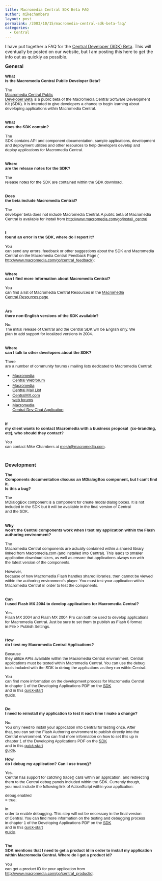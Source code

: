 ```yaml
---
title: Macromedia Central SDK Beta FAQ
author: mikechambers
layout: post
permalink: /2003/10/15/macromedia-central-sdk-beta-faq/
categories:
  - Central
---
```



I have put together a FAQ for the [Central Developer (SDK) Beta][1]. This will eventually be posted on our website, but I am posting this here to get the info out as quickly as possible.

<!--more-->

<p style="margin-bottom:0;">
  <font face="Verdana, Arial, Helvetica, sans-serif" size="3"><strong>General<br /> </strong> </font>
</p>

<p style="margin-top:0;margin-bottom:0;">
  <font face="Verdana, Arial, Helvetica, sans-serif" size="2">&nbsp;<br /> </font>
</p>

<p style="margin-top:0;margin-bottom:0;">
  <font face="Verdana, Arial, Helvetica, sans-serif" size="2"><strong>What<br /> is the Macromedia Central Public Developer Beta? </strong></font>
</p>

<p style="margin-top:0;margin-bottom:0;">
  <font face="Verdana, Arial, Helvetica, sans-serif" size="2">&nbsp;<br /> </font>
</p>

<p style="margin-top:0;margin-bottom:0;">
  <font face="Verdana, Arial, Helvetica, sans-serif" size="2">The<br /> <a href="http://www.macromedia.com/go/central_sdk">Macromedia Central Public<br /> Developer Beta</a> is a public beta of the Macromedia Central Software Development<br /> Kit (SDK). It is intended to give developers a chance to begin learning about<br /> developing applications within Macromedia Central. </font>
</p>

<p style="margin-top:0;margin-bottom:0;">
  <font face="Verdana, Arial, Helvetica, sans-serif" size="2">&nbsp;<br /> </font>
</p>

<p style="margin-top:0;margin-bottom:0;">
  <font face="Verdana, Arial, Helvetica, sans-serif" size="2">&nbsp;<br /> </font>
</p>

<p style="margin-top:0;margin-bottom:0;">
  <font face="Verdana, Arial, Helvetica, sans-serif" size="2"><strong>What<br /> does the SDK contain? </strong></font>
</p>

<p style="margin-top:0;margin-bottom:0;">
  <font face="Verdana, Arial, Helvetica, sans-serif" size="2">&nbsp;<br /> </font>
</p>

<p style="margin-top:0;margin-bottom:0;">
  <font face="Verdana, Arial, Helvetica, sans-serif" size="2">The<br /> SDK contains API and component documentation, sample applications, development<br /> and deployment utilities and other resources to help developers develop and<br /> deploy applications for Macromedia Central. </font>
</p>

<p style="margin-top:0;margin-bottom:0;">
  <font face="Verdana, Arial, Helvetica, sans-serif" size="2">&nbsp;<br /> </font>
</p>

<p style="margin-top:0;margin-bottom:0;">
  <font face="Verdana, Arial, Helvetica, sans-serif" size="2">&nbsp;<br /> </font>
</p>

<p style="margin-top:0;margin-bottom:0;">
  <font face="Verdana, Arial, Helvetica, sans-serif" size="2"><strong>Where<br /> are the release notes for the SDK? </strong></font>
</p>

<p style="margin-top:0;margin-bottom:0;">
  <font face="Verdana, Arial, Helvetica, sans-serif" size="2">&nbsp;<br /> </font>
</p>

<p style="margin-top:0;margin-bottom:0;">
  <font face="Verdana, Arial, Helvetica, sans-serif" size="2">The<br /> release notes for the SDK are contained within the SDK download. </font>
</p>

<p style="margin-top:0;margin-bottom:0;">
  <font face="Verdana, Arial, Helvetica, sans-serif" size="2">&nbsp;<br /> </font>
</p>

<p style="margin-top:0;margin-bottom:0;">
  <font face="Verdana, Arial, Helvetica, sans-serif" size="2">&nbsp;<br /> </font>
</p>

<p style="margin-top:0;margin-bottom:0;">
  <font face="Verdana, Arial, Helvetica, sans-serif" size="2"><strong>Does<br /> the beta include Macromedia Central? </strong></font>
</p>

<p style="margin-top:0;margin-bottom:0;">
  <font face="Verdana, Arial, Helvetica, sans-serif" size="2">&nbsp;<br /> </font>
</p>

<p style="margin-top:0;margin-bottom:0;">
  <font face="Verdana, Arial, Helvetica, sans-serif" size="2">The<br /> developer beta does not include Macromedia Central. A public beta of Macromedia<br /> Central is available for install from <a href="http://www.macromedia.com/go/central">http://www.macromedia.com/go/install_central<br /> </a></font>
</p>

<p style="margin-top:0;">
  <font face="Verdana, Arial, Helvetica, sans-serif" size="2">&nbsp;<br /> </font>
</p>

<p style="margin-bottom: 0;">
  <font face="Verdana, Arial, Helvetica, sans-serif" size="2"><strong>I<br /> found an error in the SDK, where do I report it? </strong></font>
</p>

<p style="margin-top:0;margin-bottom:0;">
  <font face="Verdana, Arial, Helvetica, sans-serif" size="2">&nbsp;<br /> </font>
</p>

<p style="margin-top:0;margin-bottom:0;">
  <font face="Verdana, Arial, Helvetica, sans-serif" size="2">You<br /> can send any errors, feedback or other suggestions about the SDK and Macromedia<br /> Central on the Macromedia Central Feedback Page ( <a href="http://www.macromedia.com/support/email/wishform/?6213=32">http://www.macromedia.com/go/central_feedback</a>);<br /> </font>
</p>

<p style="margin-top:0;margin-bottom:0;">
  <font face="Verdana, Arial, Helvetica, sans-serif" size="2">&nbsp;<br /> </font>
</p>

<p style="margin-top:0;margin-bottom:0;">
  <font face="Verdana, Arial, Helvetica, sans-serif" size="2">&nbsp;<br /> </font>
</p>

<p style="margin-top:0;margin-bottom:0;">
  <font face="Verdana, Arial, Helvetica, sans-serif" size="2"><strong>Where<br /> can I find more information about Macromedia Central? </strong></font>
</p>

<p style="margin-top:0;margin-bottom:0;">
  <font face="Verdana, Arial, Helvetica, sans-serif" size="2">&nbsp;<br /> </font>
</p>

<p style="margin-top:0;">
  <font face="Verdana, Arial, Helvetica, sans-serif" size="2">You<br /> can find a list of Macromedia Central Resources in the <a href="http://www.macromedia.com/go/central_resources">Macromedia<br /> Central Resources page</a>.</font>
</p>

<p style="margin-bottom: 0;">
  &nbsp;
</p>

<p style="margin-top:0;">
  <font size="2" face="Verdana, Arial, Helvetica, sans-serif"><strong>Are<br /> there non-English versions of the SDK available?</strong></font>
</p>

<font size="2" face="Verdana, Arial, Helvetica, sans-serif">No.<br /> The initial release of Central and the Central SDK will be English only. We<br /> plan to add support for localized versions in 2004.</font>

<p style="margin-bottom: 0;">
  &nbsp;
</p>

<p style="margin-top:0;">
  <font size="2" face="Verdana, Arial, Helvetica, sans-serif"><strong>Where<br /> can I talk to other developers about the SDK?</strong></font>
</p>

<font size="2" face="Verdana, Arial, Helvetica, sans-serif">There<br /> are a number of community forums / mailing lists dedicated to Macromedia Central:</font>

*   <font size="2" face="Verdana, Arial, Helvetica, sans-serif"><a href="http://webforums.macromedia.com/central/">Macromedia<br /> Central Webforum</a></font>
*   <font size="2" face="Verdana, Arial, Helvetica, sans-serif"><a href="http://www.macromedia.com/go/central_maillist">Macromedia<br /> Central Mail List</a></font>
*   <font size="2" face="Verdana, Arial, Helvetica, sans-serif"><a href="http://www.centralmx.com/centralforums/index.php">CentralMX.com<br /> web forums</a></font>
*   <font size="2" face="Verdana, Arial, Helvetica, sans-serif"><a href="http://www.markme.com/mesh/archives/003388.cfm">Macromedia<br /> Central Dev Chat Application</a></font>

<p style="margin-bottom: 0;">
  &nbsp;
</p>

<p style="margin-top: 0;">
  <font size="2" face="Verdana, Arial, Helvetica, sans-serif"><strong>If<br /> my client wants to contact Macromedia with a business proposal&nbsp; (co-branding,<br /> etc), who should they contact?</strong></font>
</p>

<font size="2" face="Verdana, Arial, Helvetica, sans-serif">You<br /> can contact Mike Chambers at <a href="mailto:mesh@macromedia.com">mesh@macromedia.com</a>.</font>

<p style="margin-bottom:0;">
  <font face="Verdana, Arial, Helvetica, sans-serif" size="2">&nbsp;<br /> </font>
</p>

<p style="margin-top:0;margin-bottom:0;">
  <font face="Verdana, Arial, Helvetica, sans-serif" size="2">&nbsp;<br /> </font>
</p>

<p style="margin-top:0;margin-bottom:0;">
  <font face="Verdana, Arial, Helvetica, sans-serif" size="3"><strong>Development<br /> </strong> </font>
</p>

<p style="margin-top:0;margin-bottom:0;">
  <font face="Verdana, Arial, Helvetica, sans-serif" size="2">&nbsp;<br /> </font>
</p>

<p style="margin-top:0;">
  <font size="2" face="Verdana, Arial, Helvetica, sans-serif"><strong>The<br /> Components documentation discuss an MDialogBox component, but I can&#8217;t find it.<br /> Is this a bug?</strong></font>
</p>

<font size="2" face="Verdana, Arial, Helvetica, sans-serif">The<br /> MDialogBox component is a component for create modal dialog boxes. It is not<br /> included in the SDK but it will be available in the final version of Central<br /> and the SDK.</font>

<p style="margin-bottom: 0;">
  &nbsp;
</p>

<p style="margin-top:0; margin-bottom: 0;">
  <font face="Verdana, Arial, Helvetica, sans-serif" size="2"><strong>Why<br /> won&#8217;t the Central components work when I test my application within the Flash<br /> authoring environment?</strong></font>
</p>

<p style="margin-top:0;margin-bottom:0;">
  <font face="Verdana, Arial, Helvetica, sans-serif" size="2">&nbsp;<br /> </font>
</p>

<p style="margin-top:0;margin-bottom:0;">
  <font face="Verdana, Arial, Helvetica, sans-serif" size="2">The<br /> Macromedia Central components are actually contained within a shared library<br /> linked from Macromedia.com (and installed into Central). This leads to smaller<br /> application download sizes, as well as ensure that applications always run with<br /> the latest version of the components. </font>
</p>

<p style="margin-top:0;margin-bottom:0;">
  <font face="Verdana, Arial, Helvetica, sans-serif" size="2">&nbsp;<br /> </font>
</p>

<p style="margin-top:0;margin-bottom:0;">
  <font face="Verdana, Arial, Helvetica, sans-serif" size="2">However,<br /> because of how Macromedia Flash handles shared libraries, then cannot be viewed<br /> within the authoring environment&#8217;s player. You must test your application within<br /> Macromedia Central in order to test the components. </font>
</p>

<p style="margin-top:0;margin-bottom:0;">
  <font face="Verdana, Arial, Helvetica, sans-serif" size="2">&nbsp;<br /> </font>
</p>

<p style="margin-top:0;margin-bottom:0;">
  <font face="Verdana, Arial, Helvetica, sans-serif" size="2">&nbsp;<br /> </font>
</p>

<p style="margin-top:0;">
  <font face="Verdana, Arial, Helvetica, sans-serif" size="2"><strong>Can<br /> I used Flash MX 2004 to develop applications for Macromedia Central? </strong></font>
</p>

<font size="2" face="Verdana, Arial, Helvetica, sans-serif">Yes.<br /> Flash MX 2004 and Flash MX 2004 Pro can both be used to develop applications<br /> for Macromedia Central. Just be sure to set them to publish as Flash 6 format<br /> in File > Publish Settings.</font>

<p style="margin-bottom: 0;">
  <font face="Verdana, Arial, Helvetica, sans-serif" size="2">&nbsp;<br /> </font>
</p>

<p style="margin-top:0;margin-bottom:0;">
  <font face="Verdana, Arial, Helvetica, sans-serif" size="2"><strong>How<br /> do I test my Macromedia Central Applications? </strong></font>
</p>

<p style="margin-top:0;margin-bottom:0;">
  <font face="Verdana, Arial, Helvetica, sans-serif" size="2">&nbsp;<br /> </font>
</p>

<p style="margin-top:0;">
  <font face="Verdana, Arial, Helvetica, sans-serif" size="2">Because<br /> they utilize APIs available within the Macromedia Central environment, Central<br /> applications must be tested within Macromedia Central. You can use the debug<br /> tools included with the SDK to debug the applications as they run within Central.<br /> </font>
</p>

<p style="margin-bottom: 0;">
  <font size="2" face="Verdana, Arial, Helvetica, sans-serif">You<br /> can find more information on the development process for Macromedia Central<br /> in chapter 1 of the Developing Applications PDF on the <a href="http://www.macromedia.com/go/central_sdk">SDK</a><br /> and in this <a href="http://www.markme.com/mesh/archives/003546.cfm">quick-start<br /> guide</a>.</font>
</p>

<p style="margin-top:0;margin-bottom:0;">
  <font face="Verdana, Arial, Helvetica, sans-serif" size="2">&nbsp;<br /> </font>
</p>

<p style="margin-top:0;margin-bottom:0;">
  <font face="Verdana, Arial, Helvetica, sans-serif" size="2">&nbsp;<br /> </font>
</p>

<p style="margin-top:0;margin-bottom:0;">
  <font face="Verdana, Arial, Helvetica, sans-serif" size="2"><strong>Do<br /> I need to reinstall my application to test it each time I make a change?</strong><br /> </font>
</p>

<p style="margin-top:0;margin-bottom:0;">
  <font face="Verdana, Arial, Helvetica, sans-serif" size="2">&nbsp;<br /> </font>
</p>

<p style="margin-top:0;">
  <font face="Verdana, Arial, Helvetica, sans-serif" size="2">No.<br /> You only need to install your application into Central for testing once. After<br /> that, you can set the Flash Authoring environment to publish directly into the<br /> Central environment. You can find more information on how to set this up in<br /> chapter 1 of the Developing Applications PDF on the <a href="http://www.macromedia.com/go/central_sdk">SDK</a><br /> and in this <a href="http://www.markme.com/mesh/archives/003546.cfm">quick-start<br /> guide</a>. </font>
</p>

<font size="2" face="Verdana, Arial, Helvetica, sans-serif"><strong>How<br /> do I debug my application? Can I use trace()?</strong></font>

<font size="2" face="Verdana, Arial, Helvetica, sans-serif">Yes.<br /> Central has support for catching trace() calls within an application, and redirecting<br /> them to the Central debug panels included within the SDK. Currently though,<br /> you must include the following link of ActionScript within your application:</font>

<font size="2" face="Verdana, Arial, Helvetica, sans-serif">debug.enabled<br /> = true;</font>

<p style="margin-bottom: 0;">
  <font size="2" face="Verdana, Arial, Helvetica, sans-serif">in<br /> order to enable debugging. This step will not be necessary in the final version<br /> of Central. You can find more information on the testing and debugging process<br /> in chapter 1 of the Developing Applications PDF on the <a href="http://www.macromedia.com/go/central_sdk">SDK</a><br /> and in this <a href="http://www.markme.com/mesh/archives/003546.cfm">quick-start<br /> guide</a>.</font>
</p>

<p style="margin-top:0;margin-bottom:0;">
  <font face="Verdana, Arial, Helvetica, sans-serif" size="2">&nbsp;<br /> </font>
</p>

<p style="margin-top:0;margin-bottom:0;">
  <font face="Verdana, Arial, Helvetica, sans-serif" size="2">&nbsp;<br /> </font>
</p>

<p style="margin-top:0;margin-bottom:0;">
  <font face="Verdana, Arial, Helvetica, sans-serif" size="2"><strong>The<br /> SDK mentions that I need to get a product id in order to install my application<br /> within Macromedia Central. Where do I get a product id? </strong></font>
</p>

<p style="margin-top:0;margin-bottom:0;">
  <font face="Verdana, Arial, Helvetica, sans-serif" size="2">&nbsp;<br /> </font>
</p>

<p style="margin-top:0;margin-bottom:0;">
  <font face="Verdana, Arial, Helvetica, sans-serif" size="2">You<br /> can get a product ID for your application from <a href="http://www.macromedia.com/go/central_productid">http://www.macromedia.com/go/central_productid</a>.<br /> </font>
</p>

<p style="margin-top:0;">
  <font face="Verdana, Arial, Helvetica, sans-serif" size="2">&nbsp;<br /> </font>
</p>

 [1]: http://www.macromedia.com/go/central_sdk
